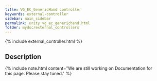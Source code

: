 ```yaml
---
title: VG_EC_GenericHand controller
keywords: external-controller
sidebar: main_sidebar
permalink: unity_vg_ec_generichand.html
folder: mydoc/external_controllers
---
```


{% include external_controller.html %}

## Description 

{% include note.html content="We are still working on Documentation for this page. Please stay tuned." %}